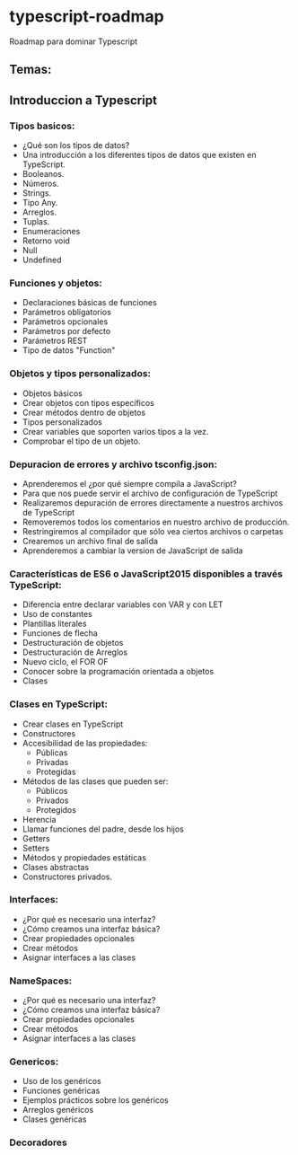# typescript-roadmap
Roadmap para dominar Typescript

## Temas:

## Introduccion a Typescript

### Tipos basicos:
- ¿Qué son los tipos de datos?
- Una introducción a los diferentes tipos de datos que existen en TypeScript.
- Booleanos.
- Números.
- Strings.
- Tipo Any.
- Arreglos.
- Tuplas.
- Enumeraciones
- Retorno void
- Null
- Undefined
  
### Funciones y objetos:
- Declaraciones básicas de funciones
- Parámetros obligatorios
- Parámetros opcionales
- Parámetros por defecto
- Parámetros REST
- Tipo de datos "Function"
  
### Objetos y tipos personalizados:
- Objetos básicos
- Crear objetos con tipos específicos
- Crear métodos dentro de objetos
- Tipos personalizados
- Crear variables que soporten varios tipos a la vez.
- Comprobar el tipo de un objeto.
  
### Depuracion de errores y archivo tsconfig.json:
- Aprenderemos el ¿por qué siempre compila a JavaScript?
- Para que nos puede servir el archivo de configuración de TypeScript
- Realizaremos depuración de errores directamente a nuestros archivos de TypeScript
- Removeremos todos los comentarios en nuestro archivo de producción.
- Restringiremos al compilador que sólo vea ciertos archivos o carpetas
- Crearemos un archivo final de salida
- Aprenderemos a cambiar la version de JavaScript de salida
  
### Características de ES6 o JavaScript2015 disponibles a través TypeScript:
- Diferencia entre declarar variables con VAR y con LET
- Uso de constantes
- Plantillas literales
- Funciones de flecha
- Destructuración de objetos
- Destructuración de Arreglos
- Nuevo ciclo, el FOR OF
- Conocer sobre la programación orientada a objetos
- Clases

### Clases en TypeScript:
- Crear clases en TypeScript
- Constructores
- Accesibilidad de las propiedades:
  - Públicas
  - Privadas
  - Protegidas
- Métodos de las clases que pueden ser:
  - Públicos
  - Privados
  - Protegidos
- Herencia
- Llamar funciones del padre, desde los hijos
- Getters 
- Setters
- Métodos y propiedades estáticas
- Clases abstractas
- Constructores privados.

### Interfaces:
- ¿Por qué es necesario una interfaz?
- ¿Cómo creamos una interfaz básica?
- Crear propiedades opcionales
- Crear métodos
- Asignar interfaces a las clases

### NameSpaces:
- ¿Por qué es necesario una interfaz?
- ¿Cómo creamos una interfaz básica?
- Crear propiedades opcionales
- Crear métodos
- Asignar interfaces a las clases

### Genericos:
- Uso de los genéricos
- Funciones genéricas
- Ejemplos prácticos sobre los genéricos
- Arreglos genéricos
- Clases genéricas

### Decoradores
